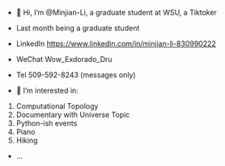 - 👋 Hi, I’m @Minjian-Li, a graduate student at WSU, a Tiktoker
- Last month being a graduate student
- LinkedIn https://www.linkedin.com/in/minjian-li-830990222
- WeChat Wow_Exdorado_Dru
- Tel 509-592-8243 (messages only)

- 👀 I’m interested in:
1. Computational Topology
2. Documentary with Universe Topic
3. Python-ish events
4. Piano
5. Hiking
- ...

<!---
Minjian-Li/Minjian-Li is a ✨ special ✨ repository because its `README.md` (this file) appears on your GitHub profile.
You can click the Preview link to take a look at your changes.
--->
